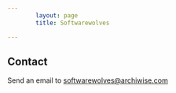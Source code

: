 ```yaml
---
        layout: page
        title: Softwarewolves

---
```


Contact
---

Send an email to softwarewolves@archiwise.com
